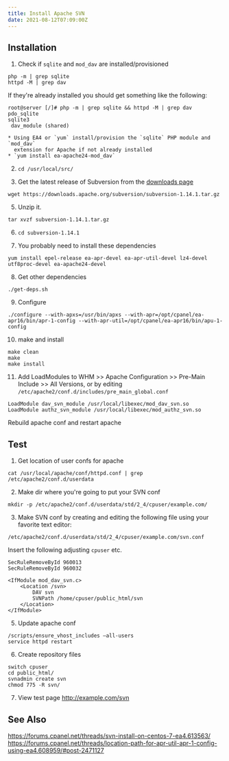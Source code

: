```yaml
---
title: Install Apache SVN
date: 2021-08-12T07:09:00Z
---
```



## Installation

1. Check if `sqlite` and `mod_dav` are installed/provisioned 
```
php -m | grep sqlite
httpd -M | grep dav
```
If they're already installed you should get something like the following:
```
root@server [/]# php -m | grep sqlite && httpd -M | grep dav
pdo_sqlite
sqlite3
 dav_module (shared)
```
	* Using EA4 or `yum` install/provision the `sqlite` PHP module and `mod_dav`
	  extension for Apache if not already installed
	* `yum install ea-apache24-mod_dav`

2. `cd /usr/local/src/` 

4. Get the latest release of Subversion from the [downloads
	 page](https://subversion.apache.org/download/) 
```
wget https://downloads.apache.org/subversion/subversion-1.14.1.tar.gz
```

5. Unzip it.
```
tar xvzf subversion-1.14.1.tar.gz
```
6. `cd subversion-1.14.1`

7. You probably need to install these dependencies
```
yum install epel-release ea-apr-devel ea-apr-util-devel lz4-devel utf8proc-devel ea-apache24-devel
```

8. Get other dependencies
```
./get-deps.sh
```

9. Configure
```
./configure --with-apxs=/usr/bin/apxs --with-apr=/opt/cpanel/ea-apr16/bin/apr-1-config --with-apr-util=/opt/cpanel/ea-apr16/bin/apu-1-config
```

10. make and install
```
make clean
make
make install
```

11. Add LoadModules to WHM >> Apache Configuration >> Pre-Main Include >> All
	 Versions, or by editing `/etc/apache2/conf.d/includes/pre_main_global.conf`
```
LoadModule dav_svn_module /usr/local/libexec/mod_dav_svn.so
LoadModule authz_svn_module /usr/local/libexec/mod_authz_svn.so
```
Rebuild apache conf and restart apache

## Test

1. Get location of user confs for apache
```
cat /usr/local/apache/conf/httpd.conf | grep /etc/apache2/conf.d/userdata
```

2. Make dir where you're going to put your SVN conf
```
mkdir -p /etc/apache2/conf.d/userdata/std/2_4/cpuser/example.com/
```

3. Make SVN conf by creating and editing the following file using your favorite
	 text editor:
```
/etc/apache2/conf.d/userdata/std/2_4/cpuser/example.com/svn.conf
```

Insert the following adjusting `cpuser` etc.
```
SecRuleRemoveById 960013
SecRuleRemoveById 960032

<IfModule mod_dav_svn.c>
    <Location /svn>
        DAV svn
        SVNPath /home/cpuser/public_html/svn 
    </Location>
</IfModule>
```

5. Update apache conf
```
/scripts/ensure_vhost_includes –all-users
service httpd restart
```

6. Create repository files
```
switch cpuser
cd public_html/
svnadmin create svn
chmod 775 -R svn/
```

7. View test page http://example.com/svn

## See Also
https://forums.cpanel.net/threads/svn-install-on-centos-7-ea4.613563/
https://forums.cpanel.net/threads/location-path-for-apr-util-apr-1-config-using-ea4.608959/#post-2471127

